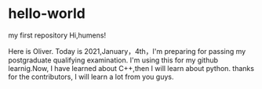 # hello-world
my first repository
Hi,humens!

Here is Oliver. Today is 2021,January，4th，I'm preparing for passing my postgraduate qualifying examination.
I'm using this for my github learnig.Now, I have learned about C++,then I will learn about python.
thanks for the contributors, I will learn a lot from you guys.

